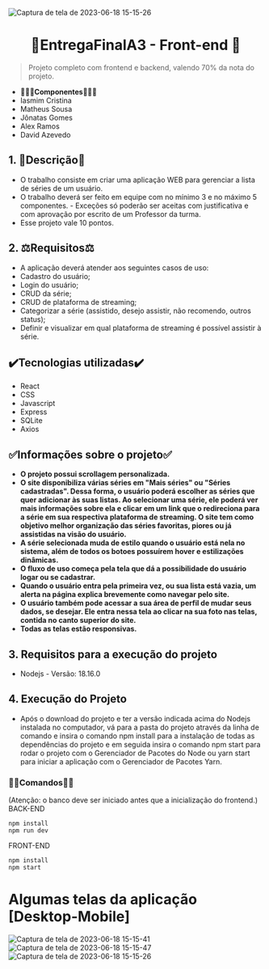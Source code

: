 ![Captura de tela de 2023-06-18 15-15-26](https://github.com/lstheus/suaserie.frontend/assets/100351576/9081246c-869c-4bd5-a2a6-c03b632494cd)

<div align="center">

# 🍿EntregaFinalA3 - Front-end 🍿

</div>


> Projeto completo com frontend e backend, valendo 70% da nota do projeto.


- **🧑‍🤝‍🧑Componentes🧑‍🤝‍🧑**
- Iasmim Cristina
- Matheus Sousa
- Jônatas Gomes
- Alex Ramos
- David Azevedo

## 1. 📄Descrição📄
- O trabalho consiste em criar uma aplicação WEB para gerenciar a lista de séries de um usuário. 
- O trabalho deverá ser feito em equipe com no mínimo 3 e no máximo 5 componentes. - Exceções só poderão ser aceitas com justificativa e com aprovação por escrito de um Professor da turma.
-  Esse projeto vale 10 pontos. 
  



## 2. ⚖️Requisitos⚖️
- A aplicação deverá atender aos seguintes casos de uso:
- Cadastro do usuário;
- Login do usuário;
- CRUD da série;
- CRUD de plataforma de streaming;
- Categorizar a série (assistido, desejo assistir, não recomendo, outros status);
- Definir e visualizar em qual plataforma de streaming é possível assistir à série.

## ✔️Tecnologias utilizadas✔️
- React
- CSS
- Javascript
- Express
- SQLite
- Axios

## ✅Informações sobre o projeto✅
- **O projeto possui scrollagem personalizada.**
- **O site disponibiliza várias séries em "Mais séries" ou "Séries cadastradas". Dessa forma, o usuário poderá escolher as séries que quer adicionar às suas listas. Ao selecionar uma série, ele poderá ver mais informações sobre ela e clicar em um link que o redireciona para a série em sua respectiva plataforma de streaming. O site tem como objetivo melhor organização das séries favoritas, piores ou já assistidas na visão do usuário.**
- **A série selecionada muda de estilo quando o usuário está nela no sistema, além de todos os botoes possuírem hover e estilizações dinâmicas.**
- **O fluxo de uso começa pela tela que dá a possibilidade do usuário logar ou se cadastrar.**
- **Quando o usuário entra pela primeira vez, ou sua lista está vazia, um alerta na página explica brevemente como navegar pelo site.**
- **O usuário também pode acessar a sua área de perfil de mudar seus dados, se desejar. Ele entra nessa tela ao clicar na sua foto nas telas, contida no canto superior do site.**
- **Todas as telas estão responsivas.**

## 3. Requisitos para a execução do projeto

- Nodejs - Versão: 18.16.0

## 4. Execução do Projeto
- Após o download do projeto e ter a versão indicada acima do Nodejs instalada no computador, vá para a pasta do projeto através da linha de comando e insira o comando npm install para a instalação de todas as dependências do projeto e em seguida insira o comando npm start para rodar o projeto com o Gerenciador de Pacotes do Node ou yarn start para iniciar a aplicação com o Gerenciador de Pacotes Yarn.

### 👩‍💻Comandos👩‍💻
(Atenção: o banco deve ser iniciado antes que a inicialização do frontend.)
 BACK-END
 
    npm install
    npm run dev
 
 FRONT-END

    npm install
    npm start


# Algumas telas da aplicação [Desktop-Mobile]

![Captura de tela de 2023-06-18 15-15-41](https://github.com/lstheus/suaserie.frontend/assets/100351576/e44266ff-5964-41cd-b117-25d5204d1d06)
![Captura de tela de 2023-06-18 15-15-47](https://github.com/lstheus/suaserie.frontend/assets/100351576/669d72f5-5dd0-4fc3-af55-0d33eb70af33)
![Captura de tela de 2023-06-18 15-15-26](https://github.com/lstheus/suaserie.frontend/assets/100351576/0fa521d7-f6a4-46be-b11a-a9d21cd3388f)

